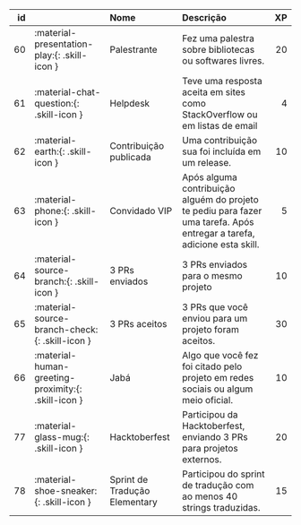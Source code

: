 |   id |                                                     | Nome                          | Descrição                                                                                                               |   XP |
|-----:|:----------------------------------------------------|:------------------------------|:------------------------------------------------------------------------------------------------------------------------|-----:|
|   60 | :material-presentation-play:{: .skill-icon }        | Palestrante                   | Fez uma palestra sobre bibliotecas ou softwares livres.                                                                 |   20 |
|   61 | :material-chat-question:{: .skill-icon }            | Helpdesk                      | Teve uma resposta aceita em sites como StackOverflow ou em listas de email                                              |    4 |
|   62 | :material-earth:{: .skill-icon }                    | Contribuição publicada        | Uma contribuição sua foi incluída em um release.                                                                        |   10 |
|   63 | :material-phone:{: .skill-icon }                    | Convidado VIP                 | Após alguma contribuição alguém do projeto te pediu para fazer uma tarefa. Após entregar a tarefa, adicione esta skill. |    5 |
|   64 | :material-source-branch:{: .skill-icon }            | 3 PRs enviados                | 3 PRs enviados para o mesmo projeto                                                                                     |   10 |
|   65 | :material-source-branch-check:{: .skill-icon }      | 3 PRs aceitos                 | 3 PRs que você enviou para um projeto foram aceitos.                                                                    |   30 |
|   66 | :material-human-greeting-proximity:{: .skill-icon } | Jabá                          | Algo que você fez foi citado pelo projeto em redes sociais ou algum meio oficial.                                       |   10 |
|   77 | :material-glass-mug:{: .skill-icon }                | Hacktoberfest                 | Participou da Hacktoberfest, enviando 3 PRs para projetos externos.                                                     |   20 |
|   78 | :material-shoe-sneaker:{: .skill-icon }             | Sprint de Tradução Elementary | Participou do sprint de tradução com ao menos 40 strings traduzidas.                                                    |   15 |